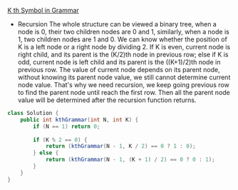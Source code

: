 [K th Symbol in Grammar](https://leetcode.com/problems/k-th-symbol-in-grammar/description/)
- Recursion
The whole structure can be viewed a binary tree, when a node is 0, their two children nodes are 0 and 1, similarly, when a node is 1, two children nodes are 1 and 0. We can know whether the position of K is a left node or a right node by dividing 2. If K is even, current node is right child, and its parent is the (K/2)th node in previous row; else if K is odd, current node is left child and its parent is the ((K+1)/2)th node in previous row.
The value of current node depends on its parent node, without knowing its parent node value, we still cannot determine current node value. That's why we need recursion, we keep going previous row to find the parent node until reach the first row. Then all the parent node value will be determined after the recursion function returns.
```java
class Solution {
    public int kthGrammar(int N, int K) {
        if (N == 1) return 0;
        
        if (K % 2 == 0) {
            return (kthGrammar(N - 1, K / 2) == 0 ? 1 : 0);
        } else {
            return (kthGrammar(N - 1, (K + 1) / 2) == 0 ? 0 : 1);
        }
    }
}
```
